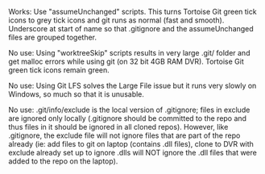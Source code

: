 Works:
Use "assumeUnchanged" scripts. This turns Tortoise Git green tick icons to grey tick icons and git runs as normal (fast and smooth). Underscore at start of name so that .gitignore and the assumeUnchanged files are grouped together.


No use:
Using "worktreeSkip" scripts results in very large .git/ folder and get malloc errors while using git (on 32 bit 4GB RAM DVR). Tortoise Git green tick icons remain green.


No use:
Using Git LFS solves the Large File issue but it runs very slowly on Windows, so much so that it is unusable.


No use:
.git/info/exclude is the local version of .gitignore; files in exclude are ignored only locally (.gitignore should be committed to the repo and thus files in it should be ignored in all cloned repos). However, like .gitignore, the exclude file will not ignore files that are part of the repo already (ie: add files to git on laptop (contains .dll files), clone to DVR with exclude already set up to ignore .dlls will NOT ignore the .dll files that were added to the repo on the laptop). 
